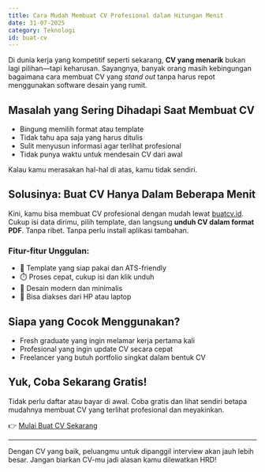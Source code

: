 ```yaml
---
title: Cara Mudah Membuat CV Profesional dalam Hitungan Menit
date: 31-07-2025
category: Teknologi
id: buat-cv
---
```


Di dunia kerja yang kompetitif seperti sekarang, **CV yang menarik** bukan lagi pilihan—tapi keharusan. Sayangnya, banyak orang masih kebingungan bagaimana cara membuat CV yang _stand out_ tanpa harus repot menggunakan software desain yang rumit.

## Masalah yang Sering Dihadapi Saat Membuat CV

- Bingung memilih format atau template
- Tidak tahu apa saja yang harus ditulis
- Sulit menyusun informasi agar terlihat profesional
- Tidak punya waktu untuk mendesain CV dari awal

Kalau kamu merasakan hal-hal di atas, kamu tidak sendiri.

## Solusinya: Buat CV Hanya Dalam Beberapa Menit

Kini, kamu bisa membuat CV profesional dengan mudah lewat [buatcv.id](https://buatcv.id). Cukup isi data dirimu, pilih template, dan langsung **unduh CV dalam format PDF**. Tanpa ribet. Tanpa perlu install aplikasi tambahan.

### Fitur-fitur Unggulan:

- 📄 Template yang siap pakai dan ATS-friendly
- ⏱️ Proses cepat, cukup isi dan klik unduh
- 🎨 Desain modern dan minimalis
- 📱 Bisa diakses dari HP atau laptop

## Siapa yang Cocok Menggunakan?

- Fresh graduate yang ingin melamar kerja pertama kali
- Profesional yang ingin update CV secara cepat
- Freelancer yang butuh portfolio singkat dalam bentuk CV

## Yuk, Coba Sekarang Gratis!

Tidak perlu daftar atau bayar di awal. Coba gratis dan lihat sendiri betapa mudahnya membuat CV yang terlihat profesional dan meyakinkan.

👉 [Mulai Buat CV Sekarang](https://buatcv.id)

---

Dengan CV yang baik, peluangmu untuk dipanggil interview akan jauh lebih besar. Jangan biarkan CV-mu jadi alasan kamu dilewatkan HRD!
